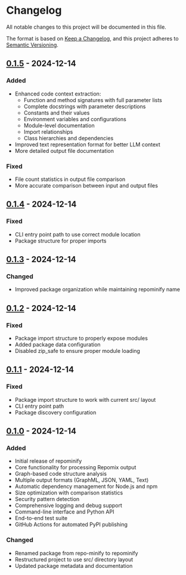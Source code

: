 # Changelog

All notable changes to this project will be documented in this file.

The format is based on [Keep a Changelog](https://keepachangelog.com/en/1.0.0/),
and this project adheres to [Semantic Versioning](https://semver.org/spec/v2.0.0.html).

## [0.1.5] - 2024-12-14

### Added
- Enhanced code context extraction:
  - Function and method signatures with full parameter lists
  - Complete docstrings with parameter descriptions
  - Constants and their values
  - Environment variables and configurations
  - Module-level documentation
  - Import relationships
  - Class hierarchies and dependencies
- Improved text representation format for better LLM context
- More detailed output file documentation

### Fixed
- File count statistics in output file comparison
- More accurate comparison between input and output files

## [0.1.4] - 2024-12-14

### Fixed
- CLI entry point path to use correct module location
- Package structure for proper imports

## [0.1.3] - 2024-12-14

### Changed
- Improved package organization while maintaining repominify name

## [0.1.2] - 2024-12-14

### Fixed
- Package import structure to properly expose modules
- Added package data configuration
- Disabled zip_safe to ensure proper module loading

## [0.1.1] - 2024-12-14

### Fixed
- Package import structure to work with current src/ layout
- CLI entry point path
- Package discovery configuration

## [0.1.0] - 2024-12-14

### Added
- Initial release of repominify
- Core functionality for processing Repomix output
- Graph-based code structure analysis
- Multiple output formats (GraphML, JSON, YAML, Text)
- Automatic dependency management for Node.js and npm
- Size optimization with comparison statistics
- Security pattern detection
- Comprehensive logging and debug support
- Command-line interface and Python API
- End-to-end test suite
- GitHub Actions for automated PyPI publishing

### Changed
- Renamed package from repo-minify to repominify
- Restructured project to use src/ directory layout
- Updated package metadata and documentation

[0.1.5]: https://github.com/mikewcasale/repominify/compare/v0.1.4...v0.1.5
[0.1.4]: https://github.com/mikewcasale/repominify/compare/v0.1.3...v0.1.4
[0.1.3]: https://github.com/mikewcasale/repominify/compare/v0.1.2...v0.1.3
[0.1.2]: https://github.com/mikewcasale/repominify/compare/v0.1.1...v0.1.2
[0.1.1]: https://github.com/mikewcasale/repominify/compare/v0.1.0...v0.1.1
[0.1.0]: https://github.com/mikewcasale/repominify/releases/tag/v0.1.0 